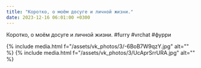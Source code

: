 ```yaml
---
title: "Коротко, о моём досуге и личной жизни."
date: 2023-12-16 06:01:00 +0300
---
```


Коротко, о моём досуге и личной жизни.
#furry #vrchat #фурри


{% include media.html f="/assets/vk_photos/3/-6BoB7W9qzY.jpg" alt="" %}
{% include media.html f="/assets/vk_photos/3/UcAprSrrURA.jpg" alt="" %}
